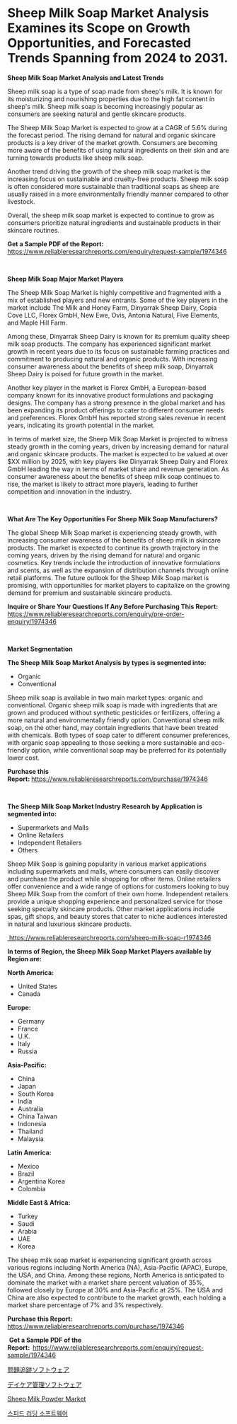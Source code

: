 <p><h1>Sheep Milk Soap Market Analysis Examines its Scope on Growth Opportunities, and Forecasted Trends Spanning from 2024 to 2031.</h1></p><p><strong>Sheep Milk Soap Market Analysis and Latest Trends</strong></p>
<p><p>Sheep milk soap is a type of soap made from sheep's milk. It is known for its moisturizing and nourishing properties due to the high fat content in sheep's milk. Sheep milk soap is becoming increasingly popular as consumers are seeking natural and gentle skincare products.</p><p>The Sheep Milk Soap Market is expected to grow at a CAGR of 5.6% during the forecast period. The rising demand for natural and organic skincare products is a key driver of the market growth. Consumers are becoming more aware of the benefits of using natural ingredients on their skin and are turning towards products like sheep milk soap.</p><p>Another trend driving the growth of the sheep milk soap market is the increasing focus on sustainable and cruelty-free products. Sheep milk soap is often considered more sustainable than traditional soaps as sheep are usually raised in a more environmentally friendly manner compared to other livestock.</p><p>Overall, the sheep milk soap market is expected to continue to grow as consumers prioritize natural ingredients and sustainable products in their skincare routines.</p></p>
<p><strong>Get a Sample PDF of the Report:&nbsp;</strong> <a href="https://www.reliableresearchreports.com/enquiry/request-sample/1974346">https://www.reliableresearchreports.com/enquiry/request-sample/1974346</a></p>
<p>&nbsp;</p>
<p><strong>Sheep Milk Soap Major Market Players</strong></p>
<p><p>The Sheep Milk Soap Market is highly competitive and fragmented with a mix of established players and new entrants. Some of the key players in the market include The Milk and Honey Farm, Dinyarrak Sheep Dairy, Copia Cove LLC, Florex GmbH, New Ewe, Ovis, Antonia Natural, Five Elements, and Maple Hill Farm.</p><p>Among these, Dinyarrak Sheep Dairy is known for its premium quality sheep milk soap products. The company has experienced significant market growth in recent years due to its focus on sustainable farming practices and commitment to producing natural and organic products. With increasing consumer awareness about the benefits of sheep milk soap, Dinyarrak Sheep Dairy is poised for future growth in the market.</p><p>Another key player in the market is Florex GmbH, a European-based company known for its innovative product formulations and packaging designs. The company has a strong presence in the global market and has been expanding its product offerings to cater to different consumer needs and preferences. Florex GmbH has reported strong sales revenue in recent years, indicating its growth potential in the market.</p><p>In terms of market size, the Sheep Milk Soap Market is projected to witness steady growth in the coming years, driven by increasing demand for natural and organic skincare products. The market is expected to be valued at over $XX million by 2025, with key players like Dinyarrak Sheep Dairy and Florex GmbH leading the way in terms of market share and revenue generation. As consumer awareness about the benefits of sheep milk soap continues to rise, the market is likely to attract more players, leading to further competition and innovation in the industry.</p></p>
<p>&nbsp;</p>
<p><strong>What Are The Key Opportunities For Sheep Milk Soap Manufacturers?</strong></p>
<p><p>The global Sheep Milk Soap market is experiencing steady growth, with increasing consumer awareness of the benefits of sheep milk in skincare products. The market is expected to continue its growth trajectory in the coming years, driven by the rising demand for natural and organic cosmetics. Key trends include the introduction of innovative formulations and scents, as well as the expansion of distribution channels through online retail platforms. The future outlook for the Sheep Milk Soap market is promising, with opportunities for market players to capitalize on the growing demand for premium and sustainable skincare products.</p></p>
<p><strong>Inquire or Share Your Questions If Any Before Purchasing This Report:</strong> <a href="https://www.reliableresearchreports.com/enquiry/pre-order-enquiry/1974346">https://www.reliableresearchreports.com/enquiry/pre-order-enquiry/1974346</a></p>
<p>&nbsp;</p>
<p><strong>Market Segmentation</strong></p>
<p><strong>The Sheep Milk Soap Market Analysis by types is segmented into:</strong></p>
<p><ul><li>Organic</li><li>Conventional</li></ul></p>
<p><p>Sheep milk soap is available in two main market types: organic and conventional. Organic sheep milk soap is made with ingredients that are grown and produced without synthetic pesticides or fertilizers, offering a more natural and environmentally friendly option. Conventional sheep milk soap, on the other hand, may contain ingredients that have been treated with chemicals. Both types of soap cater to different consumer preferences, with organic soap appealing to those seeking a more sustainable and eco-friendly option, while conventional soap may be preferred for its potentially lower cost.</p></p>
<p><strong>Purchase this Report:&nbsp;</strong><a href="https://www.reliableresearchreports.com/purchase/1974346">https://www.reliableresearchreports.com/purchase/1974346</a></p>
<p>&nbsp;</p>
<p><strong>The Sheep Milk Soap Market Industry Research by Application is segmented into:</strong></p>
<p><ul><li>Supermarkets and Malls</li><li>Online Retailers</li><li>Independent Retailers</li><li>Others</li></ul></p>
<p><p>Sheep Milk Soap is gaining popularity in various market applications including supermarkets and malls, where consumers can easily discover and purchase the product while shopping for other items. Online retailers offer convenience and a wide range of options for customers looking to buy Sheep Milk Soap from the comfort of their own home. Independent retailers provide a unique shopping experience and personalized service for those seeking specialty skincare products. Other market applications include spas, gift shops, and beauty stores that cater to niche audiences interested in natural and luxurious skincare products.</p></p>
<p><a href="https://www.reliableresearchreports.com/sheep-milk-soap-r1974346">&nbsp;https://www.reliableresearchreports.com/sheep-milk-soap-r1974346</a></p>
<p><strong>In terms of Region, the Sheep Milk Soap Market Players available by Region are:</strong></p>
<p>
    <p> <strong> North America: </strong>
        <ul>
            <li>United States</li>
            <li>Canada</li>
        </ul>
        </p> 
    <p> <strong> Europe: </strong>
        <ul>
            <li>Germany</li>
            <li>France</li>
            <li>U.K.</li>
            <li>Italy</li>
            <li>Russia</li>
        </ul>
        </p> 
    <p> <strong> Asia-Pacific: </strong>
        <ul>
            <li>China</li>
            <li>Japan</li>
            <li>South Korea</li>
            <li>India</li>
            <li>Australia</li>
            <li>China Taiwan</li>
            <li>Indonesia</li>
            <li>Thailand</li>
            <li>Malaysia</li>
        </ul>
        </p> 
    <p> <strong> Latin America: </strong>
        <ul>
            <li>Mexico</li>
            <li>Brazil</li>
            <li>Argentina Korea</li>
            <li>Colombia</li>
        </ul>
        </p> 
    <p> <strong> Middle East & Africa: </strong>
        <ul>
            <li>Turkey</li>
            <li>Saudi</li>
            <li>Arabia</li>
            <li>UAE</li>
            <li>Korea</li>
        </ul>
    </p>
    </p>
<p><p>The sheep milk soap market is experiencing significant growth across various regions including North America (NA), Asia-Pacific (APAC), Europe, the USA, and China. Among these regions, North America is anticipated to dominate the market with a market share percent valuation of 35%, followed closely by Europe at 30% and Asia-Pacific at 25%. The USA and China are also expected to contribute to the market growth, each holding a market share percentage of 7% and 3% respectively.</p></p>
<p><strong>Purchase this Report: </strong><a href="https://www.reliableresearchreports.com/purchase/1974346">https://www.reliableresearchreports.com/purchase/1974346</a></p>
<p>&nbsp;<strong>Get a Sample PDF of the Report:&nbsp;&nbsp;</strong><a href="https://www.reliableresearchreports.com/enquiry/request-sample/1974346">https://www.reliableresearchreports.com/enquiry/request-sample/1974346</a></p>
<p><strong></strong></p>
<p><p><a href="https://medium.com/@camerondowd204/%E5%95%8F%E9%A1%8C%E8%BF%BD%E8%B7%A1%E3%82%BD%E3%83%95%E3%83%88%E3%82%A6%E3%82%A7%E3%82%A2%E5%B8%82%E5%A0%B4%E5%B1%95%E6%9C%9B-%E6%A5%AD%E7%95%8C%E6%A6%82%E8%A6%81%E3%81%A8%E4%BA%88%E6%B8%AC-2024%E5%B9%B4%E3%81%8B%E3%82%892031%E5%B9%B4%E3%81%BE%E3%81%A7-27bae79c4886">問題追跡ソフトウェア</a></p><p><a href="https://medium.com/@brittanyvon2023/%E3%83%87%E3%82%A4%E3%82%B1%E3%82%A2%E7%AE%A1%E7%90%86%E3%82%BD%E3%83%95%E3%83%88%E3%82%A6%E3%82%A7%E3%82%A2%E5%B8%82%E5%A0%B4%E3%81%AE%E3%83%88%E3%83%AC%E3%83%B3%E3%83%89%E3%81%A8%E5%B8%82%E5%A0%B4%E5%88%86%E6%9E%90%E3%81%AF-2024%E5%B9%B4%E3%81%8B%E3%82%892031%E5%B9%B4%E3%81%BE%E3%81%A7%E3%81%AE%E4%BA%88%E6%B8%AC%E3%81%95%E3%82%8C%E3%81%A6%E3%81%84%E3%81%BE%E3%81%99-b3f8c1bbe1bc">デイケア管理ソフトウェア</a></p><p><a href="https://github.com/santosh758595/Market-Research-Report-List-4/blob/main/sheep-milk-powder-market.md">Sheep Milk Powder Market</a></p><p><a href="https://medium.com/@porterhntz2023/2024-2031-%EA%B8%B0%EA%B0%84%EC%9D%84-%EC%9C%84%ED%95%B4-%EC%98%88%EC%B8%A1%EB%90%9C-%EC%86%8D%EB%8F%85-%EC%86%8C%ED%94%84%ED%8A%B8%EC%9B%A8%EC%96%B4-%EC%8B%9C%EC%9E%A5-%EB%8F%99%ED%96%A5%EA%B3%BC-%EC%8B%9C%EC%9E%A5-%EB%B6%84%EC%84%9D-063c249c58a5">스피드 리딩 소프트웨어</a></p></p>